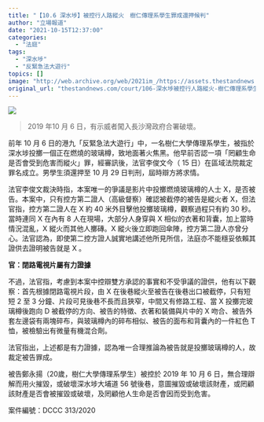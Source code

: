 ```yaml
---
title: "【10.6 深水埗】被控行人路縱火　樹仁傳理系學生罪成還押候判"
author: "立場報道"
date: "2021-10-15T12:37:00"
categories:
  - "法庭"
tags:
  - "深水埗"
  - "反緊急法大遊行"
topics: []
image: "http://web.archive.org/web/2021im_/https://assets.thestandnews.com/media/photos/KL-Govoffice3_1xg4f.jfif"
original_url: "thestandnews.com/court/106-深水埗被控行人路縱火-樹仁傳理系學生罪成還押候判刑"
---
```

![](http://web.archive.org/web/2021im_/https://assets.thestandnews.com/media/photos/KL-Govoffice3_1xg4f.jfif)
> 2019 年10 月 6 日，有示威者闖入長沙灣政府合署破壞。

前年 10 月 6 日的港九「反緊急法大遊行」中，一名樹仁大學傳理系學生，被指於深水埗投擲一個正在燃燒的玻璃樽，致地面著火焦黑。他早前否認一項「罔顧生命是否會受到危害而縱火」罪，經審訊後，法官李俊文今（ 15 日）在區域法院裁定罪名成立。男學生須還押至 10 月 29 日判刑，屆時辯方將求情。

法官李俊文裁決時指，本案唯一的爭議是影片中投擲燃燒玻璃樽的人士 X，是否被告。本案中，只有控方第二證人（高級督察）確認被截停的被告是縱火者 X，但法官指，控方第二證人在 X 約 40 米外目擊他投擲玻璃樽，觀察過程只有約 30 秒。當時連同 X 在內有 8 人在現場，大部分人身穿與 X 相似的衣著和背囊，加上當時情況混亂，X 縱火而其他人擲磚。X 縱火後立即跑回傘陣，控方第二證人亦曾分心。法官認為，即使第二控方證人誠實地講述他所見所信，法庭亦不能穩妥依賴其證供去證明被告就是 X 。

**官：閉路電視片屬有力證據**

不過，法官指，考慮到本案中控辯雙方承認的事實和不受爭議的證供，他有以下觀察：首先根據閉路電視片段，由 X 在後巷縱火至被告在後巷出口被截停，只有短短 2 至 3 分鐘、片段可見後巷不長而且狹窄，中間又有修路工程、當 X 投擲完玻璃樽後跑向 D 被截停的方向、被告的特徵、衣著和裝備與片中的 X 吻合、被告外套左邊袋有兩塊碎布，與玻璃樽內的碎布相似、被告的面布和背囊內的一件紅色 T 恤，被檢驗出有微量有機混合劑。

法官指出，上述都是有力證據，認為唯一合理推論為被告就是投擲玻璃樽的人，故裁定被告罪成。

被告鄭永揚（20歲，樹仁大學傳理系學生）被控於 2019 年 10 月 6 日，無合理辯解而用火摧毀，或破壞深水埗大埔道 56 號後巷，意圖摧毀或破壞該財產，或罔顧該財產是否會被摧毀或破壞，及罔顧他人生命是否會因而受到危害。

案件編號：DCCC 313/2020
